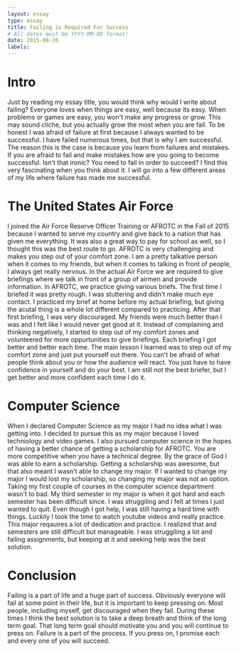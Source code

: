 ```yaml
---
layout: essay
type: essay
title: Failing is Required For Success 
# All dates must be YYYY-MM-DD format!
date: 2015-08-26
labels:
---
```

# Intro
Just by reading my essay title, you would think why would I write about failing? Everyone loves when things are easy, well because its easy. When problems or games are easy, you won't make any progress or grow. This may sound cliche, but you actually grow the most when you are fail. To be honest I was afraid of failure at first because I always wanted to be successful. I have failed numerous times, but that is why I am successful. The reason this is the case is because you learn from failures and mistakes. If you are afraid to fail and make mistakes how are you going to become successful. Isn't that ironic? You need to fail in order to succeed? I find this very fascinating when you think about it. I will go into a few different areas of my life where failure has made me successful. 
# The United States Air Force 
I joined the Air Force Reserve Officer Training or AFROTC in the Fall of 2015 because I wanted to serve my country and give back to a nation that has given me everything. It was also a great way to pay for school as well, so I thought this was the best route to go. AFROTC is very challenging and makes you step out of your comfort zone. I am a pretty talkative person when it comes to my friends, but when it comes to talking in front of people, I always get really nervous. In the actual Air Force we are required to give briefings where we talk in front of a group of airmen and provide information. In AFROTC, we practice giving various briefs. The first time I briefed it was pretty rough. I was stuttering and didn't make much eye contact. I practiced my brief at home before my actual briefing, but giving the acutal thing is a whole lot different compared to practicing. After that first briefing, I was very discouraged. My friends were much better than I was and I felt like I would never get good at it. Instead of complaining and thinking negatively, I started to step out of my comfort zones and volunteered for more oppurtunities to give briefings. Each briefing I got better and better each time. The main lesson I learned was to step out of my comfort zone and just put yourself out there. You can't be afraid of what people think about you or how the audience will react. You just have to have confidence in yourself and do your best. I am still not the best briefer, but I get better and more confident each time I do it. 
# Computer Science 
When I declared Computer Science as my major I had no idea what I was getting into. I decided to pursue this as my major because I loved techniology and video games. I also pursued computer science in the hopes of having a better chance of getting a scholarship for AFROTC. You are more competitive when you have a technical degree. By the grace of God I was able to earn a scholarship. Getting a scholarship was awesome, but that also meant I wasn't able to change my major. If I wanted to change my major I would lost my scholarship, so changing my major was not an option. Taking my first couple of courses in the computer science department wasn't to bad. My third semester in my major is when it got hard and each semester has been difficult since. I was struggiling and I felt at times I just wanted to quit. Even though I got help, I was still having a hard time with things. Luckily I took the time to watch youtube videos and really practice. This major reqauires a lot of dedication and practice. I realized that and semesters are still difficult but manageable. I was struggiling a lot and failing assignments, but keeping at it and seeking help was the best solution. 

# Conclusion 
Failing is a part of life and a huge part of success. Obviously everyone will fail at some point in their life, but it is important to keep pressing on. Most people, including myself, get discouraged when they fail. During these times I think the best solution is to take a deep breath and think of the long term goal. That long term goal should motivate you and you will continue to press on. Failure is a part of the process. If you press on, I promise each and every one of you will succeed. 

